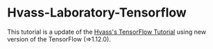 # Hvass-Laboratory-Tensorflow

This tutorial is a update of the [Hvass's TensorFlow Tutorial](https://github.com/Hvass-Labs/TensorFlow-Tutorials) using new version of the TensorFlow (=>1.12.0).
